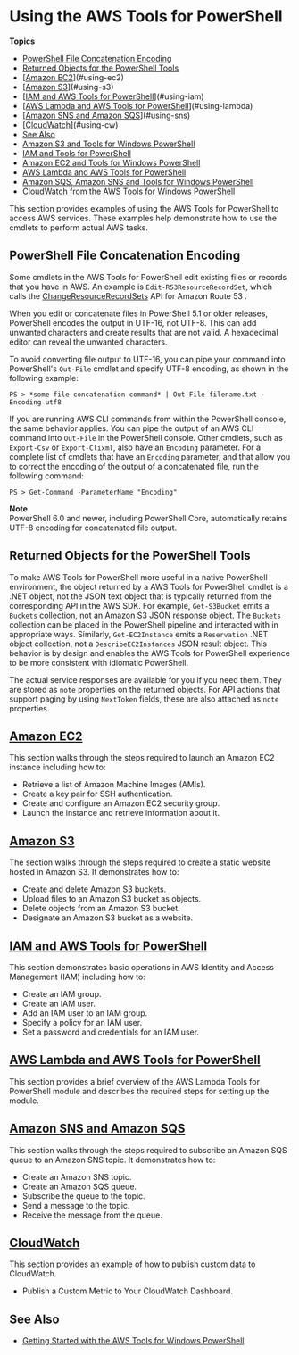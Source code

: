# Using the AWS Tools for PowerShell<a name="pstools-using"></a>

**Topics**
+ [PowerShell File Concatenation Encoding](#powershell-file-concatenation-encoding)
+ [Returned Objects for the PowerShell Tools](#returned-objects-for-the-powershell-tools)
+ [[Amazon EC2](pstools-ec2.md)](#using-ec2)
+ [[Amazon S3](pstools-s3.md)](#using-s3)
+ [[IAM and AWS Tools for PowerShell](pstools-iam.md)](#using-iam)
+ [[AWS Lambda and AWS Tools for PowerShell](pstools-lambda.md)](#using-lambda)
+ [[Amazon SNS and Amazon SQS](pstools-sqs-queue-sns-topic.md)](#using-sns)
+ [[CloudWatch](pstools-cw.md)](#using-cw)
+ [See Also](#see-also)
+ [Amazon S3 and Tools for Windows PowerShell](pstools-s3.md)
+ [IAM and Tools for PowerShell](pstools-iam.md)
+ [Amazon EC2 and Tools for Windows PowerShell](pstools-ec2.md)
+ [AWS Lambda and AWS Tools for PowerShell](pstools-lambda.md)
+ [Amazon SQS, Amazon SNS and Tools for Windows PowerShell](pstools-sqs-queue-sns-topic.md)
+ [CloudWatch from the AWS Tools for Windows PowerShell](pstools-cw.md)

This section provides examples of using the AWS Tools for PowerShell to access AWS services\. These examples help demonstrate how to use the cmdlets to perform actual AWS tasks\.

## PowerShell File Concatenation Encoding<a name="powershell-file-concatenation-encoding"></a>

Some cmdlets in the AWS Tools for PowerShell edit existing files or records that you have in AWS\. An example is `Edit-R53ResourceRecordSet`, which calls the [ChangeResourceRecordSets](https://docs.aws.amazon.com/Route53/latest/APIReference/API_ChangeResourceRecordSets.html) API for Amazon Route 53 \.

When you edit or concatenate files in PowerShell 5\.1 or older releases, PowerShell encodes the output in UTF\-16, not UTF\-8\. This can add unwanted characters and create results that are not valid\. A hexadecimal editor can reveal the unwanted characters\.

To avoid converting file output to UTF\-16, you can pipe your command into PowerShell's `Out-File` cmdlet and specify UTF\-8 encoding, as shown in the following example:

```
PS > *some file concatenation command* | Out-File filename.txt -Encoding utf8
```

If you are running AWS CLI commands from within the PowerShell console, the same behavior applies\. You can pipe the output of an AWS CLI command into `Out-File` in the PowerShell console\. Other cmdlets, such as `Export-Csv` or `Export-Clixml`, also have an `Encoding` parameter\. For a complete list of cmdlets that have an `Encoding` parameter, and that allow you to correct the encoding of the output of a concatenated file, run the following command:

```
PS > Get-Command -ParameterName "Encoding"
```

**Note**  
PowerShell 6\.0 and newer, including PowerShell Core, automatically retains UTF\-8 encoding for concatenated file output\.

## Returned Objects for the PowerShell Tools<a name="returned-objects-for-the-powershell-tools"></a>

To make AWS Tools for PowerShell more useful in a native PowerShell environment, the object returned by a AWS Tools for PowerShell cmdlet is a \.NET object, not the JSON text object that is typically returned from the corresponding API in the AWS SDK\. For example, `Get-S3Bucket` emits a `Buckets` collection, not an Amazon S3 JSON response object\. The `Buckets` collection can be placed in the PowerShell pipeline and interacted with in appropriate ways\. Similarly, `Get-EC2Instance` emits a `Reservation` \.NET object collection, not a `DescribeEC2Instances` JSON result object\. This behavior is by design and enables the AWS Tools for PowerShell experience to be more consistent with idiomatic PowerShell\.

The actual service responses are available for you if you need them\. They are stored as `note` properties on the returned objects\. For API actions that support paging by using `NextToken` fields, these are also attached as `note` properties\.

## [Amazon EC2](pstools-ec2.md)<a name="using-ec2"></a>

This section walks through the steps required to launch an Amazon EC2 instance including how to:
+ Retrieve a list of Amazon Machine Images \(AMIs\)\.
+ Create a key pair for SSH authentication\.
+ Create and configure an Amazon EC2 security group\.
+ Launch the instance and retrieve information about it\.

## [Amazon S3](pstools-s3.md)<a name="using-s3"></a>

The section walks through the steps required to create a static website hosted in Amazon S3\. It demonstrates how to:
+ Create and delete Amazon S3 buckets\.
+ Upload files to an Amazon S3 bucket as objects\.
+ Delete objects from an Amazon S3 bucket\.
+ Designate an Amazon S3 bucket as a website\.

## [IAM and AWS Tools for PowerShell](pstools-iam.md)<a name="using-iam"></a>

This section demonstrates basic operations in AWS Identity and Access Management \(IAM\) including how to:
+ Create an IAM group\.
+ Create an IAM user\.
+ Add an IAM user to an IAM group\.
+ Specify a policy for an IAM user\.
+ Set a password and credentials for an IAM user\.

## [AWS Lambda and AWS Tools for PowerShell](pstools-lambda.md)<a name="using-lambda"></a>

This section provides a brief overview of the AWS Lambda Tools for PowerShell module and describes the required steps for setting up the module\.

## [Amazon SNS and Amazon SQS](pstools-sqs-queue-sns-topic.md)<a name="using-sns"></a>

This section walks through the steps required to subscribe an Amazon SQS queue to an Amazon SNS topic\. It demonstrates how to:
+ Create an Amazon SNS topic\.
+ Create an Amazon SQS queue\.
+ Subscribe the queue to the topic\.
+ Send a message to the topic\.
+ Receive the message from the queue\.

## [CloudWatch](pstools-cw.md)<a name="using-cw"></a>

This section provides an example of how to publish custom data to CloudWatch\.
+ Publish a Custom Metric to Your CloudWatch Dashboard\.

## See Also<a name="see-also"></a>
+  [Getting Started with the AWS Tools for Windows PowerShell](pstools-getting-started.md) 